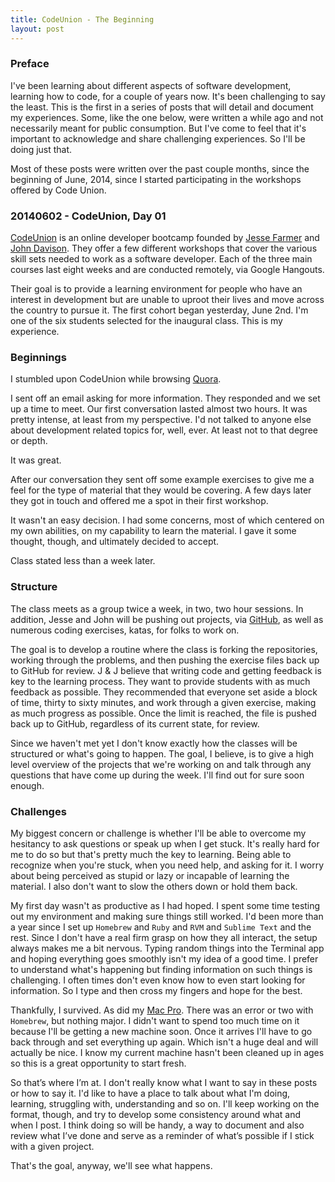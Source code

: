 ```yaml
---
title: CodeUnion - The Beginning
layout: post
---
```


### Preface
I've been learning about different aspects of software development, learning how to code, for a couple of years now.  It's been challenging to say the least.  This is the first in a series of posts that will detail and document my experiences.  Some, like the one below, were written a while ago and not necessarily meant for public consumption.  But I've come to feel that it's important to acknowledge and share challenging experiences.  So I'll be doing just that.

Most of these posts were written over the past couple months, since the beginning of June, 2014, since I started participating in the workshops offered by Code Union.

### 20140602 - CodeUnion, Day 01
[CodeUnion](http://codeunion.io) is an online developer bootcamp founded by [Jesse Farmer](https://twitter.com/jfarmer) and [John Davison](http://www.johncdavison.com). They offer a few different workshops that cover the various skill sets needed to work as a software developer.  Each of the three main courses last eight weeks and are conducted remotely, via Google Hangouts.

Their goal is to provide a learning environment for people who have an interest in development but are unable to uproot their lives and move across the country to pursue it. The first cohort began yesterday, June 2nd. I'm one of the six students selected for the inaugural class. This is my experience.

### Beginnings
I stumbled upon CodeUnion while browsing [Quora](https://www.quora.com/Are-programming-boot-camps-a-better-way-to-learn-programming-instead-of-self-study).

I sent off an email asking for more information.  They responded and we set up a time to meet.  Our first conversation lasted almost two hours.  It was pretty intense, at least from my perspective.  I'd not talked to anyone else about development related topics for, well, ever.  At least not to that degree or depth.

It was great.

After our conversation they sent off some example exercises to give me a feel for the type of material that they would be covering.  A few days later they got in touch and offered me a spot in their first workshop.

It wasn't an easy decision.  I had some concerns, most of which centered on my own abilities, on my capability to learn the material. I gave it some thought, though, and ultimately decided to accept.

Class stated less than a week later.

### Structure
The class meets as a group twice a week, in two, two hour sessions.  In addition, Jesse and John will be pushing out projects, via [GitHub](https://github.com/codeunion), as well as numerous coding exercises, katas, for folks to work on.

The goal is to develop a routine where the class is forking the repositories, working through the problems, and then pushing the exercise files back up to GitHub for review.  J & J believe that writing code and getting feedback is key to the learning process.  They want to provide students with as much feedback as possible.  They recommended that everyone set aside a block of time, thirty to sixty minutes, and work through a given exercise, making as much progress as possible.  Once the limit is reached, the file is pushed back up to GitHub, regardless of its current state, for review.

Since we haven't met yet I don't know exactly how the classes will be structured or what's going to happen.  The goal, I believe, is to give a high level overview of the projects that we're working on and talk through any questions that have come up during the week.  I'll find out for sure soon enough.

### Challenges
My biggest concern or challenge is whether I'll be able to overcome my hesitancy to ask questions or speak up when I get stuck.  It's really hard for me to do so but that's pretty much the key to learning.  Being able to recognize when you're stuck, when you need help, and asking for it.  I worry about being perceived as stupid or lazy or incapable of learning the material.  I also don't want to slow the others down or hold them back.

My first day wasn't as productive as I had hoped.  I spent some time testing out my environment and making sure things still worked.  I'd been more than a year since I set up `Homebrew` and `Ruby` and `RVM` and `Sublime Text` and the rest.  Since I don't have a real firm grasp on how they all interact, the setup always makes me a bit nervous.  Typing random things into the Terminal app and hoping everything goes smoothly isn't my idea of a good time.  I prefer to understand what's happening but finding information on such things is challenging.  I often times don't even know how to even start looking for information.  So I type and then cross my fingers and hope for the best.

Thankfully, I survived.  As did my [Mac Pro](http://www.everymac.com/systems/apple/mac_pro/specs/mac-pro-eight-core-2.8-2008-specs.html). There was an error or two with `Homebrew`, but nothing major.  I didn't want to spend too much time on it because I'll be getting a new machine soon.  Once it arrives I'll have to go back through and set everything up again.  Which isn't a huge deal and will actually be nice.  I know my current machine hasn't been cleaned up in ages so this is a great opportunity to start fresh.

So that’s where I’m at.  I don't really know what I want to say in these posts or how to say it.  I'd like to have a place to talk about what I'm doing, learning, struggling with, understanding and so on.  I'll keep working on the format, though, and try to develop some consistency around what and when I post. I think doing so will be handy, a way to document and also review what I’ve done and serve as a reminder of what’s possible if I stick with a given project.

That's the goal, anyway, we'll see what happens.
